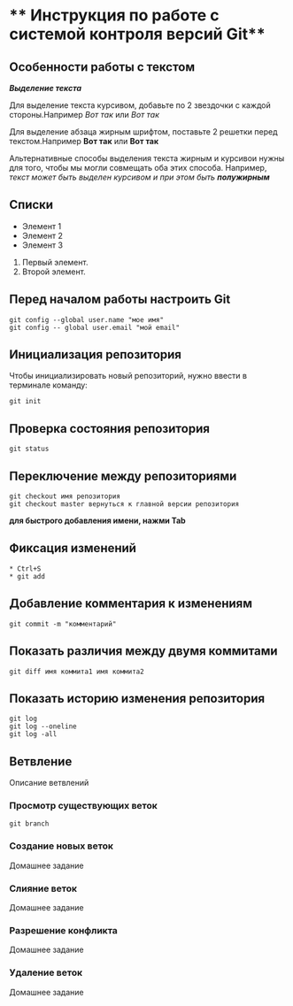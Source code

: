 # ** Инструкция по работе с системой контроля версий Git**

## Особенности работы с текстом


__*Выделение текста*__


Для выделение текста курсивом, добавьте по 2 звездочки  с каждой стороны.Например  *Вот так* или _Вот так_


Для выделение абзаца жирным шрифтом, поставьте 2 решетки перед текстом.Например **Вот так** или __Вот так__

Альтернативные способы выделения текста жирным и курсивои нужны для того, чтобы мы могли совмещать оба этих способа. Например, _текст может быть выделен курсивом и при этом быть **полужирным**_

## Списки

* Элемент 1
* Элемент 2
* Элемент 3

1. Первый элемент.
2. Второй элемент.






## Перед началом работы настроить Git

    git config --global user.name "мое имя"
    git config -- global user.email "мой email"

## Инициализация репозитория

Чтобы инициализировать новый репозиторий, нужно ввести в терминале команду:

    git init

## Проверка состояния репозитория 


    git status


## Переключение между репозиториями

    git checkout имя репозитория
    git checkout master вернуться к главной версии репозитория

**для быстрого добавления имени, нажми Tab**

## Фиксация изменений

    * Ctrl+S
    * git add

## Добавление комментария к изменениям

    git commit -m "комментарий"

## Показать различия между двумя коммитами

    git diff имя коммита1 имя коммита2

## Показать историю изменения репозитория

    git log
    git log --oneline
    git log -all

## Ветвление

Описание ветвлений



### Просмотр существующих веток
    
    git branch

### Создание новых веток
Домашнее задание

### Слияние веток
Домашнее задание

### Разрешение конфликта
Домашнее задание

### Удаление веток
Домашнее задание 

